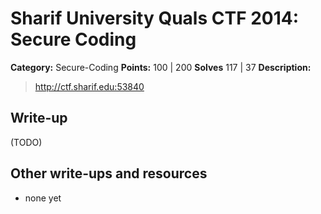 # Sharif University Quals CTF 2014: Secure Coding

**Category:** Secure-Coding
**Points:** 100 | 200
**Solves** 117 | 37
**Description:**

> <http://ctf.sharif.edu:53840>

## Write-up

(TODO)

## Other write-ups and resources

* none yet
